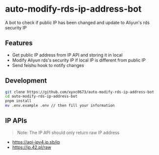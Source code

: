 # auto-modify-rds-ip-address-bot

A bot to check if public IP has been changed and update to Aliyun's rds security IP

## Features

- Get public IP address from IP API and storing it in local
- Modify Aliyun rds's security IP if local IP is different from public IP
- Send feishu hook to notify changes

## Development

```bash
git clone https://github.com/xyxc0673/auto-modify-rds-ip-address-bot
cd auto-modify-rds-ip-address-bot
pnpm install
mv .env.example .env // then fill your information
```

## IP APIs

> Note: The IP API should only return raw IP address

- https://api-ipv4.ip.sb/ip
- https://ip.42.pl/raw
